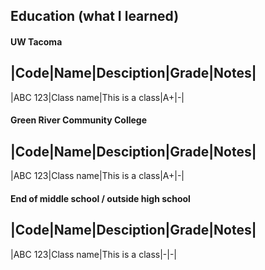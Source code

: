 ## Education (what I learned)

#### UW Tacoma
|Code|Name|Desciption|Grade|Notes|
------------
|ABC 123|Class name|This is a class|A+|-|

#### Green River Community College
|Code|Name|Desciption|Grade|Notes|
------------
|ABC 123|Class name|This is a class|A+|-|

#### End of middle school / outside high school
|Code|Name|Desciption|Grade|Notes|
------------
|ABC 123|Class name|This is a class|-|-|